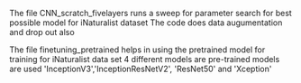 The file CNN_scratch_fivelayers runs a sweep for parameter search for best possible model for iNaturalist dataset
The code does data augumentation and drop out also 

The file finetuning_pretrained helps in using the pretrained model for training for iNaturalist data set
4 different models are pre-trained models are used 'InceptionV3','InceptionResNetV2', 'ResNet50' and 'Xception'

